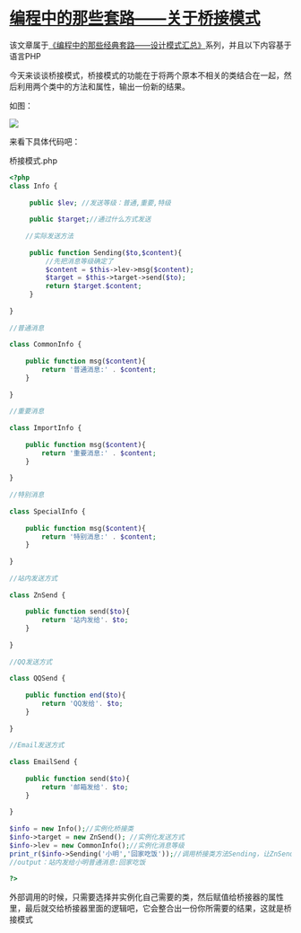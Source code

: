 # [编程中的那些套路——关于桥接模式][0]


该文章属于[《编程中的那些经典套路——设计模式汇总》][14]系列，并且以下内容基于语言PHP

今天来谈谈桥接模式，桥接模式的功能在于将两个原本不相关的类结合在一起，然后利用两个类中的方法和属性，输出一份新的结果。

如图：

![][15]

来看下具体代码吧：

桥接模式.php

```php
<?php
class Info {
 
     public $lev; //发送等级：普通,重要,特级
 
     public $target;//通过什么方式发送
 
    //实际发送方法
 
     public function Sending($to,$content){
         //先把消息等级确定了
         $content = $this->lev->msg($content);
         $target = $this->target->send($to);
         return $target.$content;
     }
 
}
 
//普通消息
 
class CommonInfo {
 
    public function msg($content){
        return '普通消息:' . $content;
    }
 
}
 
//重要消息
 
class ImportInfo {
 
    public function msg($content){
        return '重要消息:' . $content;
    }
 
}
 
//特别消息
 
class SpecialInfo {
 
    public function msg($content){
        return '特别消息:' . $content;
    }
 
}
 
//站内发送方式
 
class ZnSend {
 
    public function send($to){
        return '站内发给'. $to;
    }
 
}
 
//QQ发送方式
 
class QQSend {
 
    public function end($to){
        return 'QQ发给'. $to;
    }
 
}
 
//Email发送方式
 
class EmailSend {
 
    public function send($to){
        return '邮箱发给'. $to;
    }
 
}
 
$info = new Info();//实例化桥接类  
$info->target = new ZnSend(); //实例化发送方式 
$info->lev = new CommonInfo();//实例化消息等级    
print_r($info->Sending('小明','回家吃饭'));//调用桥接类方法Sending，让ZnSend类和CommonInfo类结合  
//output：站内发给小明普通消息:回家吃饭
 
?>
```

外部调用的时候，只需要选择并实例化自己需要的类，然后赋值给桥接器的属性里，最后就交给桥接器里面的逻辑吧，它会整合出一份你所需要的结果，这就是桥接模式

[0]: https://segmentfault.com/a/1190000005748410
[1]: https://segmentfault.com/t/%E7%BC%96%E7%A8%8B%E6%80%9D%E6%83%B3/blogs
[2]: https://segmentfault.com/t/%E9%9D%A2%E8%AF%95/blogs
[3]: https://segmentfault.com/t/%E8%AE%BE%E8%AE%A1%E6%A8%A1%E5%BC%8F/blogs
[4]: https://segmentfault.com/t/php/blogs
[5]: https://segmentfault.com/u/gzchen
[14]: https://segmentfault.com/a/1190000005748456
[15]: ../img/bVyhyg.png